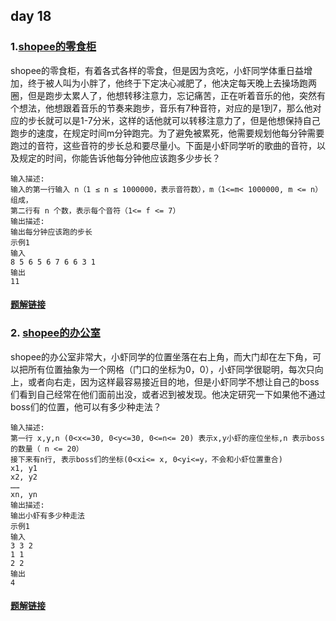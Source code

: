 ## day 18

### 1.[shopee的零食柜](<https://www.nowcoder.com/practice/24a1bb82b3784f86babec24e4a5c93e0?tpId=179&&tqId=34271&rp=1&ru=/ta/exam-other&qru=/ta/exam-other/question-ranking>)

   shopee的零食柜，有着各式各样的零食，但是因为贪吃，小虾同学体重日益增加，终于被人叫为小胖了，他终于下定决心减肥了，他决定每天晚上去操场跑两圈，但是跑步太累人了，他想转移注意力，忘记痛苦，正在听着音乐的他，突然有个想法，他想跟着音乐的节奏来跑步，音乐有7种音符，对应的是1到7，那么他对应的步长就可以是1-7分米，这样的话他就可以转移注意力了，但是他想保持自己跑步的速度，在规定时间m分钟跑完。为了避免被累死，他需要规划他每分钟需要跑过的音符，这些音符的步长总和要尽量小。下面是小虾同学听的歌曲的音符，以及规定的时间，你能告诉他每分钟他应该跑多少步长？

```
输入描述:
输入的第一行输入 n（1 ≤ n ≤ 1000000，表示音符数），m（1<=m< 1000000, m <= n）组成，
第二行有 n 个数，表示每个音符（1<= f <= 7）
输出描述:
输出每分钟应该跑的步长
示例1
输入
8 5 6 5 6 7 6 6 3 1
输出
11
```

#### [题解链接](./solution_1.md)

### 2. [shopee的办公室](<https://www.nowcoder.com/practice/a71f3bd890734201986cd1e171807d30?tpId=179&&tqId=34270&rp=1&ru=/ta/exam-other&qru=/ta/exam-other/question-ranking>)

shopee的办公室非常大，小虾同学的位置坐落在右上角，而大门却在左下角，可以把所有位置抽象为一个网格（门口的坐标为0，0），小虾同学很聪明，每次只向上，或者向右走，因为这样最容易接近目的地，但是小虾同学不想让自己的boss们看到自己经常在他们面前出没，或者迟到被发现。他决定研究一下如果他不通过boss们的位置，他可以有多少种走法？

```
输入描述:
第一行 x,y,n (0<x<=30, 0<y<=30, 0<=n<= 20) 表示x,y小虾的座位坐标,n 表示boss的数量（ n <= 20）
接下来有n行, 表示boss们的坐标(0<xi<= x, 0<yi<=y，不会和小虾位置重合)
x1, y1
x2, y2
……
xn, yn
输出描述:
输出小虾有多少种走法
示例1
输入
3 3 2
1 1
2 2
输出
4
```

#### [题解链接](./solution_2.md)

